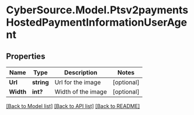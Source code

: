 # CyberSource.Model.Ptsv2paymentsHostedPaymentInformationUserAgent
## Properties

Name | Type | Description | Notes
------------ | ------------- | ------------- | -------------
**Url** | **string** | Url for the image | [optional] 
**Width** | **int?** | Width of the image | [optional] 

[[Back to Model list]](../README.md#documentation-for-models) [[Back to API list]](../README.md#documentation-for-api-endpoints) [[Back to README]](../README.md)

